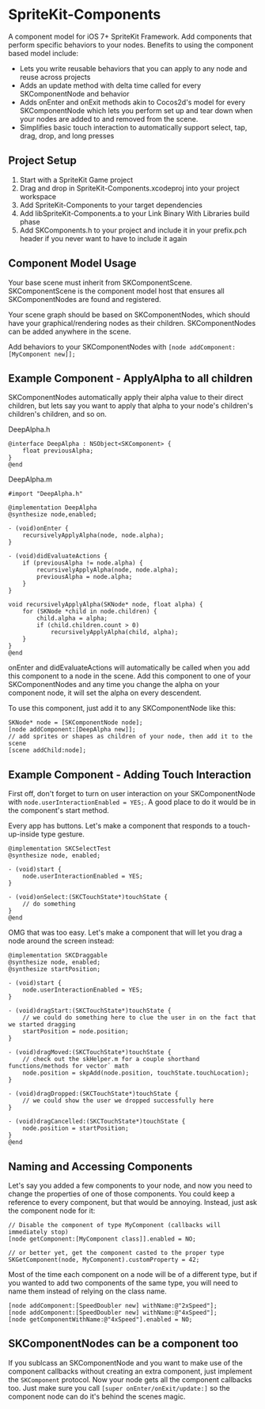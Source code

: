 SpriteKit-Components
====================

A component model for iOS 7+ SpriteKit Framework. Add components that perform specific behaviors to your nodes. Benefits to using the component based model include:

 - Lets you write reusable behaviors that you can apply to any node and reuse across projects
 - Adds an update method with delta time called for every SKComponentNode and behavior
 - Adds onEnter and onExit methods akin to Cocos2d's model for every SKComponentNode which lets you perform set up and tear down when your nodes are added to and removed from the scene.
 - Simplifies basic touch interaction to automatically support select, tap, drag, drop, and long presses

Project Setup
-------
 1. Start with a SpriteKit Game project
 2. Drag and drop in SpriteKit-Components.xcodeproj into your project workspace
 3. Add SpriteKit-Components to your target dependencies
 4. Add libSpriteKit-Components.a to your Link Binary With Libraries build phase
 5. Add SKComponents.h to your project and include it in your prefix.pch header if you never want to have to include it again

Component Model Usage
-------
Your base scene must inherit from SKComponentScene. SKComponentScene is the component model host that ensures all SKComponentNodes are found and registered.

Your scene graph should be based on SKComponentNodes, which should have your graphical/rendering nodes as their children. SKComponentNodes can be added anywhere in the scene.

Add behaviors to your SKComponentNodes with `[node addComponent:[MyComponent new]];`

Example Component - ApplyAlpha to all children
-------

SKComponentNodes automatically apply their alpha value to their direct children, but lets say you want to apply that alpha to your node's children's children's children, and so on.

DeepAlpha.h

    @interface DeepAlpha : NSObject<SKComponent> {
        float previousAlpha;
    }
    @end


DeepAlpha.m

    #import "DeepAlpha.h"
    
    @implementation DeepAlpha
    @synthesize node,enabled;

    - (void)onEnter {
        recursivelyApplyAlpha(node, node.alpha);
    }
    
    - (void)didEvaluateActions {
        if (previousAlpha != node.alpha) {
            recursivelyApplyAlpha(node, node.alpha);
            previousAlpha = node.alpha;
        }
    }
    
    void recursivelyApplyAlpha(SKNode* node, float alpha) {
        for (SKNode *child in node.children) {
            child.alpha = alpha;
            if (child.children.count > 0)
                recursivelyApplyAlpha(child, alpha);
        }
    }
    @end

onEnter and didEvaluateActions will automatically be called when you add this component to a node in the scene. Add this component to one of your SKComponentNodes and any time you change the alpha on your component node, it will set the alpha on every descendent. 

To use this component, just add it to any SKComponentNode like this:

    SKNode* node = [SKComponentNode node];
    [node addComponent:[DeepAlpha new]];
    // add sprites or shapes as children of your node, then add it to the scene
    [scene addChild:node];

Example Component - Adding Touch Interaction
---------------------------------------

First off, don't forget to turn on user interaction on your SKComponentNode with `node.userInteractionEnabled = YES;`. A good place to do it would be in the component's start method.

Every app has buttons. Let's make a component that responds to a touch-up-inside type gesture.

    @implementation SKCSelectTest
    @synthesize node, enabled;

    - (void)start {
        node.userInteractionEnabled = YES;
    }

    - (void)onSelect:(SKCTouchState*)touchState {
        // do something
    }
    @end

OMG that was too easy. Let's make a component that will let you drag a node around the screen instead:

    @implementation SKCDraggable
    @synthesize node, enabled;
    @synthesize startPosition;
    
    - (void)start {
        node.userInteractionEnabled = YES;
    }

    - (void)dragStart:(SKCTouchState*)touchState {
        // we could do something here to clue the user in on the fact that we started dragging
        startPosition = node.position;
    }
    
    - (void)dragMoved:(SKCTouchState*)touchState {
        // check out the skHelper.m for a couple shorthand functions/methods for vector` math
        node.position = skpAdd(node.position, touchState.touchLocation);
    }
    
    - (void)dragDropped:(SKCTouchState*)touchState {
        // we could show the user we dropped successfully here
    }
    
    - (void)dragCancelled:(SKCTouchState*)touchState {
        node.position = startPosition;
    }
    @end

Naming and Accessing Components
--------------------
Let's say you added a few components to your node, and now you need to change the properties of one of those components. You could keep a reference to every component, but that would be annoying. Instead, just ask the component node for it:

    // Disable the component of type MyComponent (callbacks will immediately stop)
    [node getComponent:[MyComponent class]].enabled = NO;
    
    // or better yet, get the component casted to the proper type
    SKGetComponent(node, MyComponent).customProperty = 42;
    
Most of the time each component on a node will be of a different type, but if you wanted to add two components of the same type, you will need to name them instead of relying on the class name.

    [node addComponent:[SpeedDoubler new] withName:@"2xSpeed"];
    [node addComponent:[SpeedDoubler new] withName:@"4xSpeed"];
    [node getComponentWithName:@"4xSpeed"].enabled = NO;

SKComponentNodes can be a component too
----------------------------
If you sublcass an SKComponentNode and you want to make use of the component callbacks without creating an extra component, just implement the `SKComponent` protocol.  Now your node gets all the component callbacks too. Just make sure you call `[super onEnter/onExit/update:]` so the component node can do it's behind the scenes magic.
